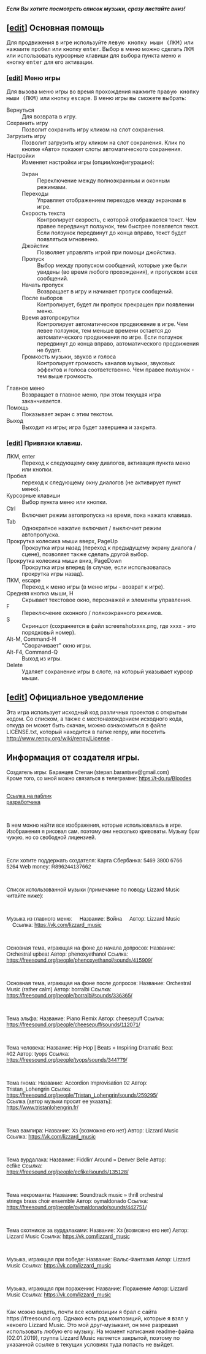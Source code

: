 <html>
<head>
    <meta charset="utf-8" />
<title>README</title>
<style>

BODY {
background: #fff;
color: #444;
padding-left: 20%;
padding-top: 1em;
padding-bottom: 1em;
padding-right: 20%;
font-family: sans-serif;
line-height: 1.6em;
}

DT {
font-weight: bold;
margin-top: .33em;
}

H2 {
color: #000;
margin-left: -2.5em;
}

H3 {
color: #000;
margin-left: -1.5em;
}

.editsection {
display: none;
}

</style>
</head>
<body>

<div id="renpy_help"></div>



<h5>Если Вы хотите посмотреть список музыки, сразу листайте вниз!</h5>
<p><a name="Basic_Help" id="Basic_Help"></a></p> 
<h2><span class="editsection">[<a href="/w/index.php?title=renpy/Help&amp;action=edit&amp;section=1" title="Edit section: Basic Help">edit</a>]</span> <span class="mw-headline">Основная помощь</span></h2> 
<p>Для продвижения в игре используйте <tt>левую кнопку мыши (ЛКМ)</tt> или нажмите <tt>пробел</tt> или кнопку <tt>enter</tt>. Выбор в меню можно сделать <tt>ЛКМ</tt> или использовать курсорные клавиши для выбора пункта меню и кнопку <tt>enter</tt> для его активации.</p> 
<p><a name="Game_Menu" id="Game_Menu"></a></p> 
<h3><span class="editsection">[<a href="/w/index.php?title=renpy/Help&amp;action=edit&amp;section=2" title="Edit section: Game Menu">edit</a>]</span> <span class="mw-headline">Меню игры</span></h3> 
<p>Для вызова меню игры во время прохождения нажмите <tt>правую кнопку мыши (ПКМ)</tt> или кнопку <tt>escape</tt>. В меню игры вы сможете выбрать:</p> 
<dl> 
<dt>Вернуться</dt> 
<dd>Для возврата в игру.</dd> 
<dt>Сохранить игру</dt> 
<dd>Позволит сохранить игру кликом на слот сохранения.</dd> 
<dt>Загрузить игру</dt> 
<dd>Позволит загрузить игру кликом на слот сохранения. Клик по кнопке «Авто» покажет слоты автоматического сохранения.</dd> 
<dt>Настройки</dt> 
<dd>Изменяет настройки игры (опции/конфигурацию):
<dl> 
<dt>Экран</dt> 
<dd>Переключение между полноэкранным и оконным режимами.</dd> 
<dt>Переходы</dt> 
<dd>Управляет отображением переходов между экранами в игре.</dd> 
<dt>Скорость текста</dt> 
<dd>Контролирует скорость, с которой отображается текст. Чем правее передвинут ползунок, тем быстрее появляется текст. Если ползунок передвинут до конца вправо, текст будет появляться мгновенно.</dd> 
<dt>Джойстик</dt> 
<dd>Позволяет управлять игрой при помощи джойстика.</dd> 
<dt>Пропуск</dt> 
<dd>Выбор между пропуском сообщений, которые уже были увидены (во время любого прохождения), и пропуском всех сообщений.</dd> 
<dt>Начать пропуск</dt> 
<dd>Возвращает в игру и начинает пропуск сообщений.</dd> 
<dt>После выборов</dt> 
<dd>Контролирует, будет ли пропуск прекращен при появлении меню.</dd> 
<dt>Время автопрокрутки</dt> 
<dd>Контролирует автоматическое продвижение в игре. Чем левее ползунок, тем меньше времени остается до автоматического продвижения по игре. Если ползунок передвинут до конца вправо, автоматического продвижения не будет.</dd> 
<dt>Громкость музыки, звуков и голоса</dt> 
<dd>Контролирует громкость каналов музыки, звуковых эффектов и голоса соответственно. Чем правее ползунок - тем выше громкость.</dd> 
</dl> 
</dd> 
</dl> 
<dl> 
<dt>Главное меню</dt> 
<dd>Возвращает в главное меню, при этом текущая игра заканчивается.</dd> 
<dt>Помощь</dt> 
<dd>Показывает экран с этим текстом.</dd> 
<dt>Выход</dt> 
<dd>Выходит из игры; игра будет завершена и закрыта.</dd> 
</dl> 
<p><a name="Key_and_Mouse_Bindings" id="Key_and_Mouse_Bindings"></a></p> 
<h3><span class="editsection">[<a href="/w/index.php?title=renpy/Help&amp;action=edit&amp;section=3" title="Edit section: Key and Mouse Bindings">edit</a>]</span> <span class="mw-headline">Привязки клавиш.</span></h3> 
<dl> 
<dt>ЛКМ, enter</dt> 
<dd>Переход к следующему окну диалогов, активация пункта меню или кнопки.</dd> 
<dt>Пробел</dt> 
<dd>переход к следующему окну диалогов (не активирует пункт меню).</dd> 
<dt>Курсорные клавиши</dt> 
<dd>Выбор пункта меню или кнопки.</dd> 
<dt>Ctrl</dt> 
<dd>Включает режим автопропуска на время, пока нажата клавиша.</dd> 
<dt>Tab</dt> 
<dd>Однократное нажатие включает / выключает режим автопропуска.</dd> 
<dt>Прокрутка колесика мыши вверх, PageUp</dt> 
<dd>Прокрутка игры назад (переход к предыдущему экрану диалога / сцене), позволяет также сделать другой выбор.</dd> 
<dt>Прокрутка колесика мыши вниз, PageDown</dt> 
<dd>Прокрутка игры вперед (в случае, если использовалась прокрутка игры назад).</dd> 
<dt>ПКМ, escape</dt> 
<dd>Переход к меню игры (в меню игры - возврат к игре).</dd> 
<dt>Средняя кнопка мыши, H</dt> 
<dd>Скрывает текстовое окно, персонажей и элементы управления.</dd> 
<dt>F</dt> 
<dd>Переключение оконного / полноэкранного режимов.</dd> 
<dt>S</dt> 
<dd>Скриншот (сохраняется в файл screenshotxxxx.png, где xxxx - это порядковый номер).</dd> 
<dt>Alt-M, Command-H</dt> 
<dd>"Сворачивает" окно игры.</dd> 
<dt>Alt-F4, Command-Q</dt> 
<dd>Выход из игры.</dd> 
<dt>Delete</dt> 
<dd>Удаляет сохранение игры в слоте, на который указывает курсор мыши.</dd> 
</dl> 
<p><a name="Legal_Notice" id="Legal_Notice"></a></p> 
<h2><span class="editsection">[<a href="/w/index.php?title=renpy/Help&amp;action=edit&amp;section=4" title="Edit section: Legal Notice">edit</a>]</span> <span class="mw-headline">Официальное уведомление</span></h2> 
<p>Эта игра использует исходный код различных проектов с открытым кодом. Со списком, а также с местонахождением исходного кода, откуда он может быть скачан, можно ознакомиться в файле LICENSE.txt, который находится в папке renpy, или посетить <a href="http://www.renpy.org/wiki/renpy/License" class="external free" title="http://www.renpy.org/wiki/renpy/License" rel="nofollow">http://www.renpy.org/wiki/renpy/License</a> .</p> 
<h2><span class="mw-headline">Информация от создателя игры.</span></h2> 
<pre  style="font-family: Verdana, Arial, Helvetica, sans-serif;">
Создатель игры: Баранцев Степан (stepan.barantsev@gmail.com)
Кроме того, со мной можно связаться в телеграмме: <a href=https://t-do.ru/Bloodes>https://t-do.ru/Bloodes</a>

<a href=https://vk.com/public173190076>Ссылка на паблик разработчика</a>

В нем можно найти все изображения, которые использовалась в игре.
Изображения я рисовал сам, поэтому они несколько кривоваты. Музыку брал чужую, но со свободной лицензией.
                
Если хотите поддержать создателя:
    Карта Сбербанка: 5469 3800 6766 5264
    Web money: R896244137662
	
Список использованной музыки (примечание по поводу Lizzard Music читайте ниже):
	
Музыка из главного меню: 
	&nbsp;&nbsp;&nbsp;&nbsp;Название: Война
	&nbsp;&nbsp;&nbsp;&nbsp;Автор: Lizzard Music
	&nbsp;&nbsp;&nbsp;&nbsp;Cсылка: <a href=https://vk.com/lizzard_music>https://vk.com/lizzard_music</a> 
	
Основная тема, играющая на фоне до начала допросов: 
		Название: Orchestral upbeat
		Автор: phenoxyethanol
		Cсылка: <a href=https://freesound.org/people/phenoxyethanol/sounds/415909/>https://freesound.org/people/phenoxyethanol/sounds/415909/</a> 
	
Основная тема, играющая на фоне после допросов: 
	Название: Orchestral Music (rather calm)
	Автор: borralbi
	Cсылка: <a href=https://freesound.org/people/borralbi/sounds/336365/>https://freesound.org/people/borralbi/sounds/336365/</a> 
	
Тема эльфа:
	Название: Piano Remix 
	Автор: cheesepuff 
	Cсылка: <a href=https://freesound.org/people/cheesepuff/sounds/112071/>https://freesound.org/people/cheesepuff/sounds/112071/</a> 
	
Тема человека: 
	Название: Hip Hop | Beats » Inspiring Dramatic Beat #02
	Автор: tyops
	Cсылка: <a href=https://freesound.org/people/tyops/sounds/344779/>https://freesound.org/people/tyops/sounds/344779/</a> 
	
Тема гнома:
	Название: Accordion Improvisation 02
	Автор: Tristan_Lohengrin
	Ссылка: <a href=https://freesound.org/people/Tristan_Lohengrin/sounds/259295/>https://freesound.org/people/Tristan_Lohengrin/sounds/259295/</a>
	Cсылка (автор музыки просит ее указать): <a href=https://www.tristanlohengrin.fr/>https://www.tristanlohengrin.fr/</a>
	
Тема вампира: 
	Название: Хз (возможно его нет)
	Автор: Lizzard Music
	Cсылка: <a href=https://vk.com/lizzard_music>https://vk.com/lizzard_music</a> 
	
Тема вурдалака: 
	Название: Fiddlin' Around » Denver Belle 
	Автор: ecfike
	Cсылка: <a href=https://freesound.org/people/ecfike/sounds/135128/>https://freesound.org/people/ecfike/sounds/135128/</a> 
	
Тема некроманта: 
	Название: Soundtrack music » thrill orchestral strings brass choir ensemble
	Автор: oymaldonado
	Cсылка: <a href=https://freesound.org/people/oymaldonado/sounds/442751/>https://freesound.org/people/oymaldonado/sounds/442751/</a> 
	
Тема охотников за вурдалаками: 
	Название: Хз (возможно его нет)
	Автор: Lizzard Music
	Cсылка: <a href=https://vk.com/lizzard_music>https://vk.com/lizzard_music</a>  
	
Музыка, играющая при победе: 
	Название: Вальс-Фантазия
	Автор: Lizzard Music
	Cсылка: <a href=https://vk.com/lizzard_music>https://vk.com/lizzard_music</a>  
	
Музыка, играющая при поражении:
	Название: Поражение
	Автор: Lizzard Music
	Cсылка: <a href=https://vk.com/lizzard_music>https://vk.com/lizzard_music</a> 
</pre>
<p>
Как можно видеть, почти все композиции я брал с сайта https://freesound.org. Однако есть ряд композиций, которые я взял у некоего Lizzard Music.
Это мой друг-музыкант, он мне разрешил использовать любую его музыку. На момент написания readme-файла (02.01.2019), группа Lizzard Music является закрытой, поэтому по указанной ссылке в текущих условиях туда попасть не выйдет.
<p/>

</body>
</html>
